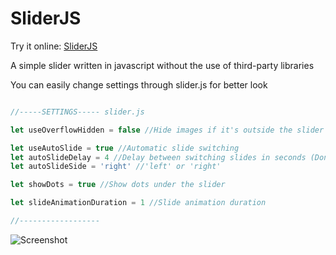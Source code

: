 # SliderJS

Try it online: [SliderJS](https://justancore.github.io/SliderJS/)

A simple slider written in javascript without the use of third-party libraries

You can easily change settings through slider.js for better look

```javascript

//-----SETTINGS----- slider.js

let useOverflowHidden = false //Hide images if it's outside the slider container

let useAutoSlide = true //Automatic slide switching
let autoSlideDelay = 4 //Delay between switching slides in seconds (Don't works if useAutoSlide = false)
let autoSlideSide = 'right' //'left' or 'right'

let showDots = true //Show dots under the slider

let slideAnimationDuration = 1 //Slide animation duration

//------------------

```

![Screenshot](https://github.com/JustAnCore/SliderJS/blob/master/images/github/screenshot.png)

